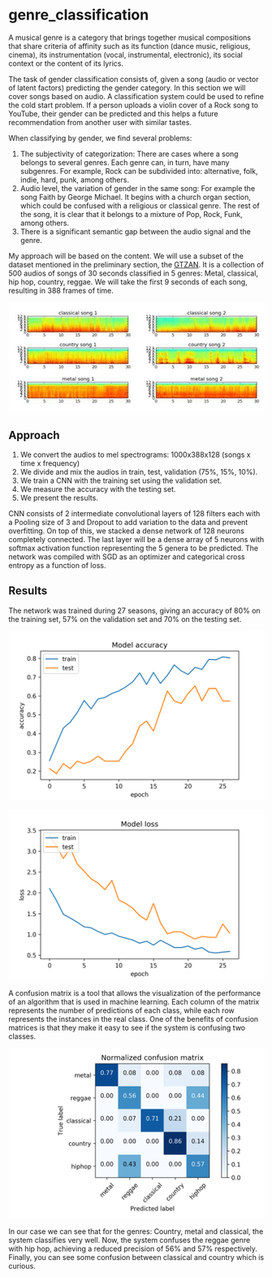 # genre_classification

A musical genre is a category that brings together musical compositions that share criteria of affinity such as its function (dance music, religious, cinema), its instrumentation (vocal, instrumental, electronic), its social context or the content of its lyrics.

The task of gender classification consists of, given a song (audio or vector of latent factors) predicting the gender category. In this section we will cover songs based on audio. A classification system could be used to refine the cold start problem. If a person uploads a violin cover of a Rock song to YouTube, their gender can be predicted and this helps a future recommendation from another user with similar tastes.

When classifying by gender, we find several problems:

1. The subjectivity of categorization: There are cases where a song belongs to several genres. Each genre can, in turn, have many subgenres. For example, Rock can be subdivided into: alternative, folk, indie, hard, punk, among others.
2. Audio level, the variation of gender in the same song: For example the song Faith by George Michael. It begins with a church organ section, which could be confused with a religious or classical genre. The rest of the song, it is clear that it belongs to a mixture of Pop, Rock, Funk, among others.
3. There is a significant semantic gap between the audio signal and the genre.

My approach will be based on the content. We will use a subset of the dataset mentioned in the preliminary section, the [GTZAN](http://marsyasweb.appspot.com/download/data_sets/). It is a collection of 500 audios of songs of 30 seconds classified in 5 genres: Metal, classical, hip hop, country, reggae. We will take the first 9 seconds of each song, resulting in 388 frames of time.

![alt text](https://github.com/francarranza/genre_classification/raw/master/report/melspectrograms_samples.jpg)

## Approach

1. We convert the audios to mel spectrograms: 1000x388x128 (songs x time x frequency)
2. We divide and mix the audios in train, test, validation (75%, 15%, 10%).
3. We train a CNN with the training set using the validation set.
4. We measure the accuracy with the testing set.
5. We present the results.

CNN consists of 2 intermediate convolutional layers of 128 filters each with a Pooling size of 3 and Dropout to add variation to the data and prevent overfitting. On top of this, we stacked a dense network of 128 neurons completely connected. The last layer will be a dense array of 5 neurons with softmax activation function representing the 5 genera to be predicted. The network was compiled with SGD as an optimizer and categorical cross entropy as a function of loss.

## Results

The network was trained during 27 seasons, giving an accuracy of 80% on the training set, 57% on the validation set and 70% on the testing set.

![alt text](https://github.com/francarranza/genre_classification/raw/master/report/training_accuracy.png)

![alt text](https://github.com/francarranza/genre_classification/raw/master/report/training_loss.png)

A confusion matrix is a tool that allows the visualization of the performance of an algorithm that is used in machine learning. Each column of the matrix represents the number of predictions of each class, while each row represents the instances in the real class. One of the benefits of confusion matrices is that they make it easy to see if the system is confusing two classes.

![alt text](https://github.com/francarranza/genre_classification/raw/master/report/confusion_matrix.png)

In our case we can see that for the genres: Country, metal and classical, the system classifies very well. Now, the system confuses the reggae genre with hip hop, achieving a reduced precision of 56% and 57% respectively. Finally, you can see some confusion between classical and country which is curious.
